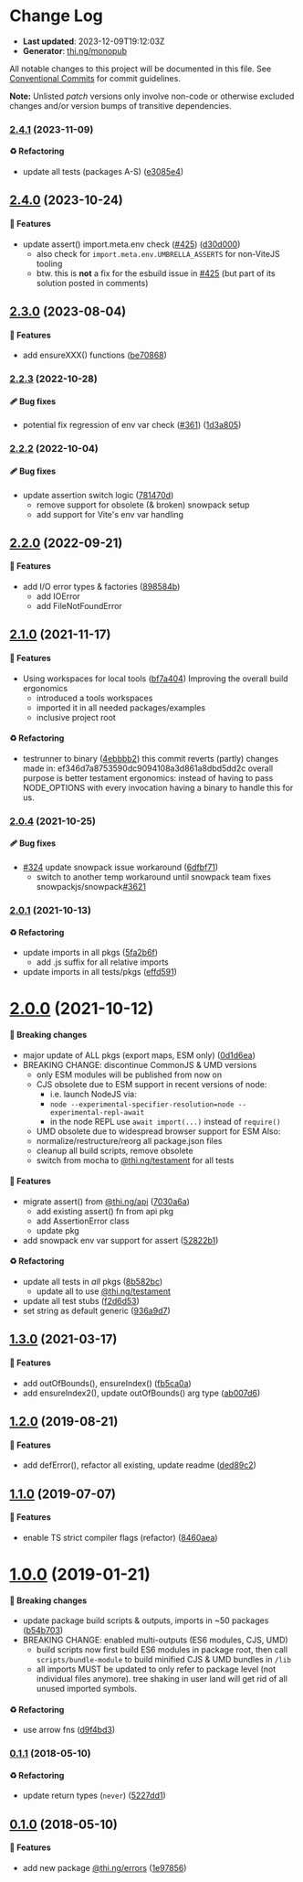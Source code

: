 # Change Log

- **Last updated**: 2023-12-09T19:12:03Z
- **Generator**: [thi.ng/monopub](https://thi.ng/monopub)

All notable changes to this project will be documented in this file.
See [Conventional Commits](https://conventionalcommits.org/) for commit guidelines.

**Note:** Unlisted _patch_ versions only involve non-code or otherwise excluded changes
and/or version bumps of transitive dependencies.

### [2.4.1](https://github.com/thi-ng/umbrella/tree/@thi.ng/errors@2.4.1) (2023-11-09)

#### ♻️ Refactoring

- update all tests (packages A-S) ([e3085e4](https://github.com/thi-ng/umbrella/commit/e3085e4))

## [2.4.0](https://github.com/thi-ng/umbrella/tree/@thi.ng/errors@2.4.0) (2023-10-24)

#### 🚀 Features

- update assert() import.meta.env check ([#425](https://github.com/thi-ng/umbrella/issues/425)) ([d30d000](https://github.com/thi-ng/umbrella/commit/d30d000))
  - also check for `import.meta.env.UMBRELLA_ASSERTS` for non-ViteJS tooling
  - btw. this is **not** a fix for the esbuild issue in [#425](https://github.com/thi-ng/umbrella/issues/425)
  (but part of its solution posted in comments)

## [2.3.0](https://github.com/thi-ng/umbrella/tree/@thi.ng/errors@2.3.0) (2023-08-04)

#### 🚀 Features

- add ensureXXX() functions ([be70868](https://github.com/thi-ng/umbrella/commit/be70868))

### [2.2.3](https://github.com/thi-ng/umbrella/tree/@thi.ng/errors@2.2.3) (2022-10-28)

#### 🩹 Bug fixes

- potential fix regression of env var check ([#361](https://github.com/thi-ng/umbrella/issues/361)) ([1d3a805](https://github.com/thi-ng/umbrella/commit/1d3a805))

### [2.2.2](https://github.com/thi-ng/umbrella/tree/@thi.ng/errors@2.2.2) (2022-10-04)

#### 🩹 Bug fixes

- update assertion switch logic ([781470d](https://github.com/thi-ng/umbrella/commit/781470d))
  - remove support for obsolete (& broken) snowpack setup
  - add support for Vite's env var handling

## [2.2.0](https://github.com/thi-ng/umbrella/tree/@thi.ng/errors@2.2.0) (2022-09-21)

#### 🚀 Features

- add I/O error types & factories ([898584b](https://github.com/thi-ng/umbrella/commit/898584b))
  - add IOError
  - add FileNotFoundError

## [2.1.0](https://github.com/thi-ng/umbrella/tree/@thi.ng/errors@2.1.0) (2021-11-17)

#### 🚀 Features

- Using workspaces for local tools ([bf7a404](https://github.com/thi-ng/umbrella/commit/bf7a404))
  Improving the overall build ergonomics
  - introduced a tools workspaces
  - imported it in all needed packages/examples
  - inclusive project root

#### ♻️ Refactoring

- testrunner to binary ([4ebbbb2](https://github.com/thi-ng/umbrella/commit/4ebbbb2))
  this commit reverts (partly) changes made in:
  ef346d7a8753590dc9094108a3d861a8dbd5dd2c
  overall purpose is better testament ergonomics:
  instead of having to pass NODE_OPTIONS with every invocation
  having a binary to handle this for us.

### [2.0.4](https://github.com/thi-ng/umbrella/tree/@thi.ng/errors@2.0.4) (2021-10-25)

#### 🩹 Bug fixes

- [#324](https://github.com/thi-ng/umbrella/issues/324) update snowpack issue workaround ([6dfbf71](https://github.com/thi-ng/umbrella/commit/6dfbf71))
  - switch to another temp workaround until snowpack team
    fixes snowpackjs/snowpack[#3621](https://github.com/thi-ng/umbrella/issues/3621)

### [2.0.1](https://github.com/thi-ng/umbrella/tree/@thi.ng/errors@2.0.1) (2021-10-13)

#### ♻️ Refactoring

- update imports in all pkgs ([5fa2b6f](https://github.com/thi-ng/umbrella/commit/5fa2b6f))
  - add .js suffix for all relative imports
- update imports in all tests/pkgs ([effd591](https://github.com/thi-ng/umbrella/commit/effd591))

# [2.0.0](https://github.com/thi-ng/umbrella/tree/@thi.ng/errors@2.0.0) (2021-10-12)

#### 🛑 Breaking changes

- major update of ALL pkgs (export maps, ESM only) ([0d1d6ea](https://github.com/thi-ng/umbrella/commit/0d1d6ea))
- BREAKING CHANGE: discontinue CommonJS & UMD versions
  - only ESM modules will be published from now on
  - CJS obsolete due to ESM support in recent versions of node:
    - i.e. launch NodeJS via:
    - `node --experimental-specifier-resolution=node --experimental-repl-await`
    - in the node REPL use `await import(...)` instead of `require()`
  - UMD obsolete due to widespread browser support for ESM
  Also:
  - normalize/restructure/reorg all package.json files
  - cleanup all build scripts, remove obsolete
  - switch from mocha to [@thi.ng/testament](https://github.com/thi-ng/umbrella/tree/main/packages/testament) for all tests

#### 🚀 Features

- migrate assert() from [@thi.ng/api](https://github.com/thi-ng/umbrella/tree/main/packages/api) ([7030a6a](https://github.com/thi-ng/umbrella/commit/7030a6a))
  - add existing assert() fn from api pkg
  - add AssertionError class
  - update pkg
- add snowpack env var support for assert ([52822b1](https://github.com/thi-ng/umbrella/commit/52822b1))

#### ♻️ Refactoring

- update all tests in _all_ pkgs ([8b582bc](https://github.com/thi-ng/umbrella/commit/8b582bc))
  - update all to use [@thi.ng/testament](https://github.com/thi-ng/umbrella/tree/main/packages/testament)
- update all test stubs ([f2d6d53](https://github.com/thi-ng/umbrella/commit/f2d6d53))
- set string as default generic ([936a9d7](https://github.com/thi-ng/umbrella/commit/936a9d7))

## [1.3.0](https://github.com/thi-ng/umbrella/tree/@thi.ng/errors@1.3.0) (2021-03-17)

#### 🚀 Features

- add outOfBounds(), ensureIndex() ([fb5ca0a](https://github.com/thi-ng/umbrella/commit/fb5ca0a))
- add ensureIndex2(), update outOfBounds() arg type ([ab007d6](https://github.com/thi-ng/umbrella/commit/ab007d6))

## [1.2.0](https://github.com/thi-ng/umbrella/tree/@thi.ng/errors@1.2.0) (2019-08-21)

#### 🚀 Features

- add defError(), refactor all existing, update readme ([ded89c2](https://github.com/thi-ng/umbrella/commit/ded89c2))

## [1.1.0](https://github.com/thi-ng/umbrella/tree/@thi.ng/errors@1.1.0) (2019-07-07)

#### 🚀 Features

- enable TS strict compiler flags (refactor) ([8460aea](https://github.com/thi-ng/umbrella/commit/8460aea))

# [1.0.0](https://github.com/thi-ng/umbrella/tree/@thi.ng/errors@1.0.0) (2019-01-21)

#### 🛑 Breaking changes

- update package build scripts & outputs, imports in ~50 packages ([b54b703](https://github.com/thi-ng/umbrella/commit/b54b703))
- BREAKING CHANGE: enabled multi-outputs (ES6 modules, CJS, UMD)
  - build scripts now first build ES6 modules in package root, then call
    `scripts/bundle-module` to build minified CJS & UMD bundles in `/lib`
  - all imports MUST be updated to only refer to package level
    (not individual files anymore). tree shaking in user land will get rid of
    all unused imported symbols.

#### ♻️ Refactoring

- use arrow fns ([d9f4bd3](https://github.com/thi-ng/umbrella/commit/d9f4bd3))

### [0.1.1](https://github.com/thi-ng/umbrella/tree/@thi.ng/errors@0.1.1) (2018-05-10)

#### ♻️ Refactoring

- update return types (`never`) ([5227dd1](https://github.com/thi-ng/umbrella/commit/5227dd1))

## [0.1.0](https://github.com/thi-ng/umbrella/tree/@thi.ng/errors@0.1.0) (2018-05-10)

#### 🚀 Features

- add new package [@thi.ng/errors](https://github.com/thi-ng/umbrella/tree/main/packages/errors) ([1e97856](https://github.com/thi-ng/umbrella/commit/1e97856))
